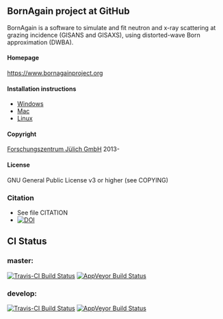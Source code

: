## BornAgain project at GitHub

BornAgain is a software to simulate and fit neutron and x-ray scattering at grazing incidence
(GISANS and GISAXS), using distorted-wave Born approximation (DWBA).

#### Homepage
https://www.bornagainproject.org

#### Installation instructions
* [Windows](https://www.bornagainproject.org/documentation/getting-started/installation/windows/)
* [Mac](https://www.bornagainproject.org/documentation/getting-started/installation/macos/)
* [Linux](https://www.bornagainproject.org/documentation/getting-started/installation/linux-detailed/)

#### Copyright
[Forschungszentrum Jülich GmbH](http://www.fz-juelich.de) 2013-

#### License
GNU General Public License v3 or higher (see COPYING)

### Citation
* See file CITATION
* [![DOI](https://www.zenodo.org/badge/67490882.svg)](https://www.zenodo.org/badge/latestdoi/67490882)

## CI Status

### master:

[![Travis-CI Build Status](https://travis-ci.org/scgmlz/BornAgain.svg?branch=master)](https://travis-ci.org/scgmlz/BornAgain)
[![AppVeyor Build Status](https://ci.appveyor.com/api/projects/status/github/scgmlz/BornAgain?branch=master&svg=true)](https://ci.appveyor.com/project/gpospelov/bornagain)

### develop:

[![Travis-CI Build Status](https://travis-ci.org/scgmlz/BornAgain.svg?branch=develop)](https://travis-ci.org/scgmlz/BornAgain)
[![AppVeyor Build Status](https://ci.appveyor.com/api/projects/status/github/scgmlz/BornAgain?branch=develop&svg=true)](https://ci.appveyor.com/project/gpospelov/bornagain)
